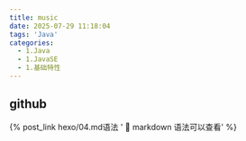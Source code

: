 ```yaml
---
title: music
date: 2025-07-29 11:18:04
tags: 'Java'
categories:
  - 1.Java
  - 1.JavaSE
  - 1.基础特性
---
```

## github

{% post_link hexo/04.md语法 ' 🚀 markdown 语法可以查看' %}